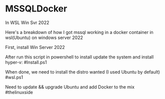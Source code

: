 # MSSQLDocker
In WSL Win Svr 2022

Here's a breakdown of how I got mssql working in a docker container in wsl(Ubuntu) on windows server 2022

First, install Win Server 2022

After run this script in powershell to install update the system and install hyper-v:
#Install.ps1

When done, we need to install the distro wanted (I used Ubuntu by default)
#wsl.ps1

Need to update && upgrade Ubuntu and add Docker to the mix
#thelinuxside
